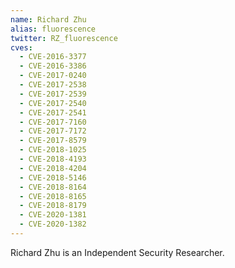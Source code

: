 ```yaml
---
name: Richard Zhu
alias: fluorescence
twitter: RZ_fluorescence
cves:
  - CVE-2016-3377
  - CVE-2016-3386
  - CVE-2017-0240
  - CVE-2017-2538
  - CVE-2017-2539
  - CVE-2017-2540
  - CVE-2017-2541
  - CVE-2017-7160
  - CVE-2017-7172
  - CVE-2017-8579
  - CVE-2018-1025
  - CVE-2018-4193
  - CVE-2018-4204
  - CVE-2018-5146
  - CVE-2018-8164
  - CVE-2018-8165
  - CVE-2018-8179
  - CVE-2020-1381
  - CVE-2020-1382
---
```

Richard Zhu is an Independent Security Researcher.